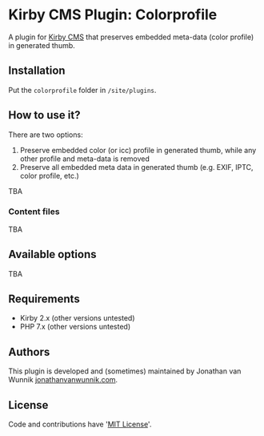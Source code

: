 # Kirby CMS Plugin: Colorprofile

A plugin for [Kirby CMS](http://getkirby.com) that preserves embedded meta-data (color profile) in generated thumb.

## Installation

Put the `colorprofile` folder in `/site/plugins`.

## How to use it?

There are two options:

1. Preserve embedded color (or icc) profile in generated thumb, while any other profile and meta-data is removed
2. Preserve all embedded meta data in generated thumb (e.g. EXIF, IPTC, color profile, etc.)

TBA

### Content files

TBA

## Available options

TBA

## Requirements

- Kirby 2.x (other versions untested)
- PHP 7.x (other versions untested)

## Authors

This plugin is developed and (sometimes) maintained by Jonathan van Wunnik [jonathanvanwunnik.com](https://jonathanvanwunnik.com).

## License

Code and contributions have '[MIT License](./license.md)'.
